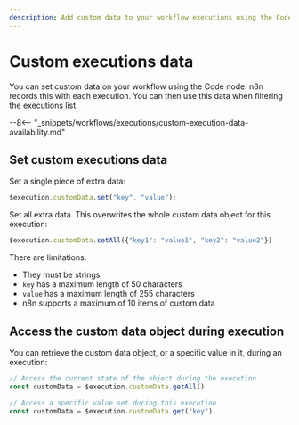 ```yaml
---
description: Add custom data to your workflow executions using the Code node. You can then filter executions by this data.
---
```


# Custom executions data

You can set custom data on your workflow using the Code node. n8n records this with each execution. You can then use this data when filtering the executions list.

--8<-- "_snippets/workflows/executions/custom-execution-data-availability.md"

## Set custom executions data

Set a single piece of extra data:

```js
$execution.customData.set("key", "value");
```

Set all extra data. This overwrites the whole custom data object for this execution:

```js
$execution.customData.setAll({"key1": "value1", "key2": "value2"})
```

There are limitations:

* They must be strings
* `key` has a maximum length of 50 characters
* `value` has a maximum length of 255 characters
* n8n supports a maximum of 10 items of custom data

## Access the custom data object during execution

You can retrieve the custom data object, or a specific value in it, during an execution:

```js
// Access the current state of the object during the execution
const customData = $execution.customData.getAll()

// Access a specific value set during this execution
const customData = $execution.customData.get("key")
```

